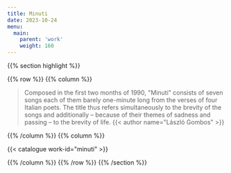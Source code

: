 ```yaml
---
title: Minuti
date: 2023-10-24
menu:
  main:
    parent: 'work'
    weight: 160
---
```


{{% section highlight %}}

{{% row %}}
{{% column %}}

> Composed in the first two months of 1990, "Minuti" consists of seven songs each of them barely one-minute long from the verses 
> of four Italian poets. The title thus refers simultaneously to the brevity of the songs and additionally – because of their 
> themes of sadness and passing – to the brevity of life. 
> {{< author name="László Gombos" >}}

{{% /column %}}
{{% column %}}


{{< catalogue work-id="minuti" >}}

{{% /column %}}
{{% /row %}}
{{% /section %}}